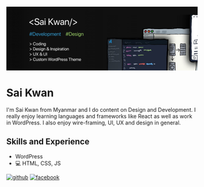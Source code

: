 
![Design & Development](https://raw.githubusercontent.com/saikawn/saikawn/master/SaiKwan_Banner.png)
# Sai Kwan
I'm Sai Kwan from Myanmar and I do content on Design and Development. I really enjoy learning languages and frameworks like React as well as work in WordPress. I also enjoy wire-framing, UI, UX and design in general. 

## Skills and Experience
* WordPress
* 💻 HTML, CSS, JS


[<img src='https://cdn.jsdelivr.net/npm/simple-icons@3.0.1/icons/github.svg' alt='github' height='40'>](https://github.com/saikawn)  [<img src='https://cdn.jsdelivr.net/npm/simple-icons@3.0.1/icons/facebook.svg' alt='facebook' height='40'>](https://www.facebook.com/saikwan.blog)  
